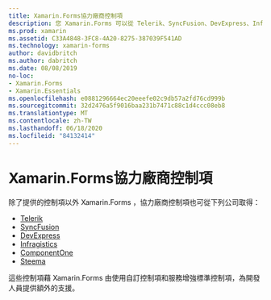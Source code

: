 ```yaml
---
title: Xamarin.Forms協力廠商控制項
description: 您 Xamarin.Forms 可以從 Telerik、SyncFusion、DevExpress、Infragistics、ComponentOne 和 Steema 等公司取得開發的其他控制項。
ms.prod: xamarin
ms.assetid: C33A4848-3FC8-4A20-8275-387039F541AD
ms.technology: xamarin-forms
author: davidbritch
ms.author: dabritch
ms.date: 08/08/2019
no-loc:
- Xamarin.Forms
- Xamarin.Essentials
ms.openlocfilehash: e0881296664ec20eeefe02c9db57a2fd76cd999b
ms.sourcegitcommit: 32d2476a5f9016baa231b7471c88c1d4ccc08eb8
ms.translationtype: MT
ms.contentlocale: zh-TW
ms.lasthandoff: 06/18/2020
ms.locfileid: "84132414"
---
```

# <a name="xamarinforms-third-party-controls"></a>Xamarin.Forms協力廠商控制項

除了提供的控制項以外 Xamarin.Forms ，協力廠商控制項也可從下列公司取得：

- [Telerik](https://www.telerik.com/xamarin-ui)
- [SyncFusion](https://www.syncfusion.com/xamarin-ui-controls)
- [DevExpress](https://www.devexpress.com/xamarin/)
- [Infragistics](https://www.infragistics.com/products/xamarin)
- [ComponentOne](https://www.grapecity.com/componentone-xamarin/)
- [Steema](https://www.steema.com/product/forms)

這些控制項藉 Xamarin.Forms 由使用自訂控制項和服務增強標準控制項，為開發人員提供額外的支援。
